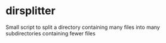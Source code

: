dirsplitter
===========

Small script to split a directory containing many files into many subdirectories containing fewer files
